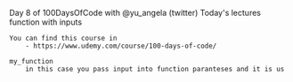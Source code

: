 Day 8 of 100DaysOfCode with @yu_angela (twitter)
    Today's lectures function with inputs

    You can find this course in
        - https://www.udemy.com/course/100-days-of-code/

    my_function
        in this case you pass input into function paranteses and it is us
